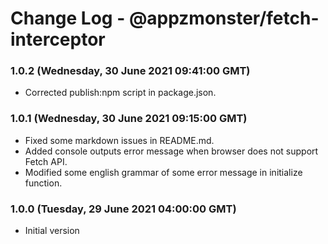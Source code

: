 # Change Log - @appzmonster/fetch-interceptor

### 1.0.2 (Wednesday, 30 June 2021 09:41:00 GMT)

- Corrected publish:npm script in package.json.

### 1.0.1 (Wednesday, 30 June 2021 09:15:00 GMT)

- Fixed some markdown issues in README.md.
- Added console outputs error message when browser does not support Fetch API.
- Modified some english grammar of some error message in initialize function.

### 1.0.0 (Tuesday, 29 June 2021 04:00:00 GMT)

- Initial version
